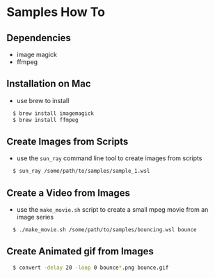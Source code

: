 # Samples How To

## Dependencies

- image magick
- ffmpeg

## Installation on Mac

- use brew to install

```sh
  $ brew install imagemagick
  $ brew install ffmpeg
```

## Create Images from Scripts

- use the ```sun_ray``` command line tool to create images from scripts

```sh
  $ sun_ray /some/path/to/samples/sample_1.wsl
```

## Create a Video from Images

- use the ```make_movie.sh``` script to create a small mpeg movie from an image series

```sh
  $ ./make_movie.sh /some/path/to/samples/bouncing.wsl bounce
```

## Create Animated gif from Images

```sh
  $ convert -delay 20 -loop 0 bounce*.png bounce.gif
```

